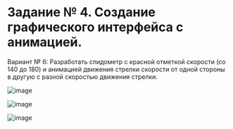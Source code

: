 # Задание № 4. Создание графического интерфейса с анимацией.

Вариант № 6:
Разработать спидометр с красной отметкой скорости (со 140 до 180) и анимацией движения стрелки скорости от одной стороны в другую с разной скоростью движения стрелки.

![image](https://user-images.githubusercontent.com/71630161/227055990-f0e61106-78b9-46fe-8e7d-abe4375d3303.png)

![image](https://user-images.githubusercontent.com/71630161/227055997-0a5ef713-bafe-41f6-a03c-b1ecfd4a9777.png)

![image](https://user-images.githubusercontent.com/71630161/227056003-2fc3b228-4a50-46bf-8ca4-8fdb86739760.png)
